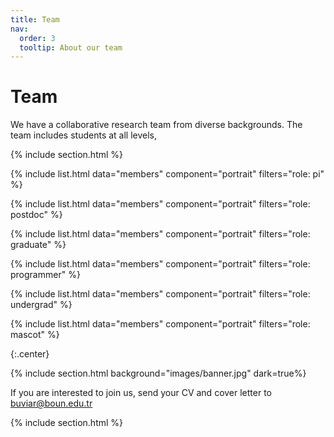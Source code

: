 ```yaml
---
title: Team
nav:
  order: 3
  tooltip: About our team
---
```


# <i class="fas fa-users"></i>Team

We have a collaborative research team from diverse backgrounds. The team includes students at all levels,

{% include section.html %}

{%
  include list.html
  data="members"
  component="portrait"
  filters="role: pi"
%}
</br>

{%
  include list.html
  data="members"
  component="portrait"
  filters="role: postdoc"
%}

{%
  include list.html
  data="members"
  component="portrait"
  filters="role: graduate"
%}

{%
  include list.html
  data="members"
  component="portrait"
  filters="role: programmer"
%}

{%
  include list.html
  data="members"
  component="portrait"
  filters="role: undergrad"
%}

{%
  include list.html
  data="members"
  component="portrait"
  filters="role: mascot"
%}


{:.center}

{% include section.html background="images/banner.jpg" dark=true%}

If you are interested to join us, send your CV and cover letter to buviar@boun.edu.tr

{% include section.html %}

